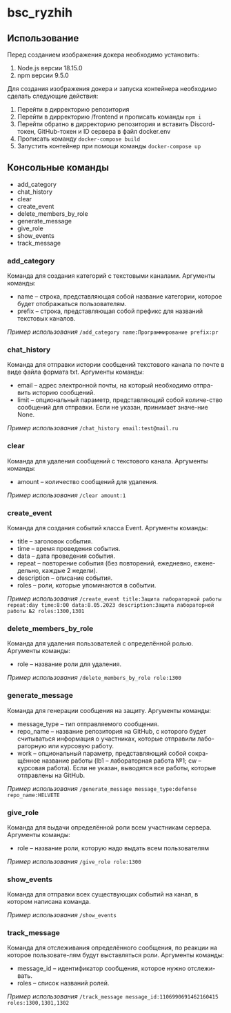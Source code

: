 
# bsc_ryzhih

## Использование
Перед созданием изображения докера необходимо установить:
1. Node.js версии 18.15.0
2. npm версии 9.5.0

Для создания изображения докера и запуска контейнера необходимо сделать следующие действия:

1. Перейти в дирректорию репозитория
2. Перейти в дирректорию /frontend и прописать команды `npm i`
3. Перейти обратно в дирректорию репозитория и вставить Discord-токен, GitHub-токен и ID сервера в файл docker.env
4. Прописать команду `docker-compose build`
5. Запустить контейнер при помощи команды `docker-compose up`

## Консольные команды

- add_category
- chat_history
- clear
- create_event
- delete_members_by_role
- generate_message
- give_role
- show_events
- track_message

### add_category
Команда для создания категорий с текстовыми каналами.
Аргументы команды:
- name – строка, представляющая собой название категории, которое будет отображаться пользователям.
- prefix – строка, представляющая собой префикс для названий текстовых каналов.

_Пример использования_
`/add_category name:Программирование prefix:pr`

### chat_history
Команда для отправки истории сообщений текстового канала по почте в виде файла формата txt.
Аргументы команды:
- email – адрес электронной почты, на который необходимо отпра-вить историю сообщений.
- limit – опциональный параметр, представляющий собой количе-ство сообщений для отправки. Если не указан, принимает значе-ние None.

_Пример использования_
`/chat_history email:test@mail.ru`

### clear
Команда для удаления сообщений с текстового канала.
Аргументы команды:
- amount – количество сообщений для удаления.

_Пример использования_
`/clear amount:1`

### create_event
Команда для создания событий класса Event.
Аргументы команды:
- title – заголовок события.
- time – время проведения события.
- data – дата проведения события.
- repeat – повторение события (без повторений, ежедневно, ежене-дельно, каждые 2 недели).
- description – описание события.
- roles – роли, которые упоминаются в событии.


_Пример использования_
`/create_event title:Защита лабораторной работы repeat:day time:8:00 data:8.05.2023 description:Защита лабораторной работы №2 roles:1300,1301`

### delete_members_by_role
Команда для удаления пользователей с определённой ролью.
Аргументы команды:
- role – название роли для удаления.

_Пример использования_
`/delete_members_by_role role:1300`

### generate_message
Команда для генерации сообщения на защиту.
Аргументы команды:
- message_type – тип отправляемого сообщения.
- repo_name – название репозитория на GitHub, с которого будет считываться информация о участниках, которые отправили лабо-раторную или курсовую работу.
- work – опциональный параметр, представляющий собой сокра-щённое название работы (lb1 – лабораторная работа №1; cw – курсовая работа). Если не указан, выводятся все работы, которые отправлены на GitHub.

_Пример использования_
`/generate_message message_type:defense repo_name:HELVETE`

### give_role
Команда для выдачи определённой роли всем участникам сервера.
Аргументы команды:
- role – название роли, которую надо выдать всем пользователям

_Пример использования_
`/give_role role:1300`

### show_events
Команда для отправки всех существующих событий на канал, в котором написана команда.

_Пример использования_
`/show_events`

### track_message
Команда для отслеживания определённого сообщения, по реакции на которое пользовате-лям будут выставляться роли.
Аргументы команды:
- message_id – идентификатор сообщения, которое нужно отслежи-вать.
- roles – список названий ролей.

_Пример использования_
`/track_message message_id:1106990691462160415 roles:1300,1301,1302`
